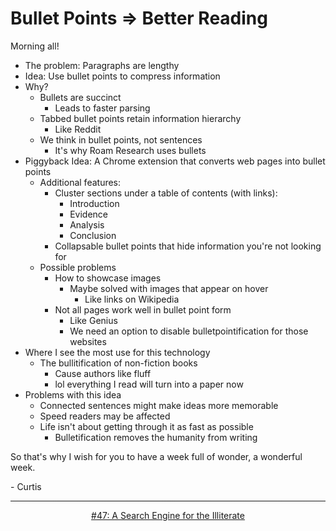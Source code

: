 # Bullet Points ⇒ Better Reading

Morning all!

- The problem: Paragraphs are lengthy
- Idea: Use bullet points to compress information
- Why?
  - Bullets are succinct
    - Leads to faster parsing
  - Tabbed bullet points retain information hierarchy
    - Like Reddit
  - We think in bullet points, not sentences
    - It's why Roam Research uses bullets
- Piggyback Idea: A Chrome extension that converts web pages into bullet points
  - Additional features:
    - Cluster sections under a table of contents (with links):
      - Introduction
      - Evidence
      - Analysis
      - Conclusion
    - Collapsable bullet points that hide information you're not looking for
  - Possible problems
    - How to showcase images
      - Maybe solved with images that appear on hover
        - Like links on Wikipedia
    - Not all pages work well in bullet point form
      - Like Genius
      - We need an option to disable bulletpointification for those websites
- Where I see the most use for this technology
  - The bullitification of non-fiction books
    - Cause authors like fluff
    - lol everything I read will turn into a paper now
- Problems with this idea
  - Connected sentences might make ideas more memorable
  - Speed readers may be affected
  - Life isn't about getting through it as fast as possible
    - Bulletification removes the humanity from writing

So that's why I wish for you to have a week full of wonder, a wonderful week.

\- Curtis

<!--START OF FOOTER-->
<hr style="margin-top:9px;height:1px;border: 0;background-image: linear-gradient(to right, rgba(0, 0, 0, 0.0), rgba(0, 0, 0, 0.5),rgba(0, 0, 0, 0.0));">
<!--START OF ISSUE NAVIGATION LINKS-->
<p align="center"><a href='047_a_search_engine_for_the_illiterate.md'>#47: A Search Engine for the Illiterate</a></p>
<!--START OF ISSUE NAVIGATION LINKS-->
<!--END OF FOOTER-->

